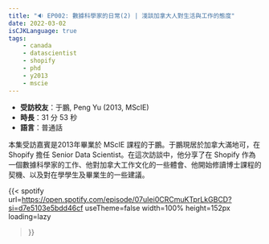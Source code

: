 ```yaml
---
title: "🔉 EP002: 數據科學家的日常(2) | 淺談加拿大人對生活與工作的態度"
date: 2022-03-02
isCJKLanguage: true
tags:
    - canada
    - datascientist
    - shopify
    - phd
    - y2013
    - mscie
---
```


- **受訪校友**：于鵬, Peng Yu (2013, MScIE)
- **時長**：31 分 53 秒
- **語言**：普通話

<!--more-->

本集受訪嘉賓是2013年畢業於 MScIE 課程的于鵬。于鵬現居於加拿大滿地可，在 Shopify 擔任 Senior Data Scientist。在這次訪談中，他分享了在 Shopify 作為一個數據科學家的工作、他對加拿大工作文化的一些體會、他開始修讀博士課程的契機、以及對在學學生及畢業生的一些建議。

{{< spotify 
  url=https://open.spotify.com/episode/07uIei0CRCmuKTprLkGBCD?si=d7e5103e5bdd46cf
  useTheme=false
  width=100%
  height=152px
  loading=lazy
>}}
